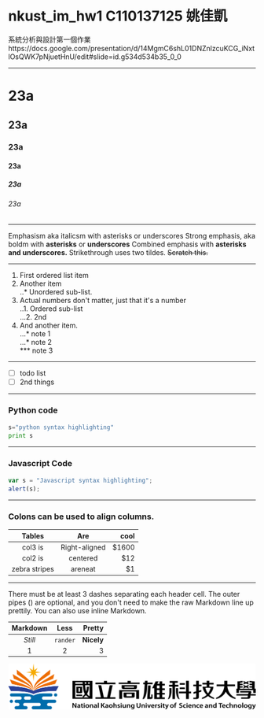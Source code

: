 # nkust_im_hw1 C110137125 姚佳凱
系統分析與設計第一個作業https://docs.google.com/presentation/d/14MgmC6shL01DNZnlzcuKCG_iNxtlOsQWK7pNjuetHnU/edit#slide=id.g534d534b35_0_0

---

#  23a
##  23a
###  23a
####  23a
#####  23a
######  23a

---
Emphasism aka italicsm with asterisks or underscores
Strong emphasis, aka boldm with **asterisks** or **underscores**
Combined emphasis with **asterisks and underscores.**
Strikethrough uses two tildes. ~~Scratch this.~~

---
1. First ordered list item
2. Another item <br>
..*  Unordered sub-list.
4. Actual numbers don't matter, just that it's a number</br>
..1. Ordered sub-list</br>
...2. 2nd
5. And another item.</br>
...* note 1</br>
...* note 2</br>
***  note 3
---
- [ ] todo list
- [ ] 2nd things
---
### Python code
```python
s="python syntax highlighting"
print s

```
---
### Javascript Code
```js
var s = "Javascript syntax highlighting";
alert(s);
```
---
### Colons can be used to align columns.

|      Tables   |      Are      |  cool |
|:-------------:|:-------------:| -----:|
|    col3 is    | Right-aligned | $1600 |
|    col2 is    |   centered    |   $12 |
| zebra stripes |    areneat    |    $1 |

---
<p>There must be at least 3 dashes separating each header cell.
The outer pipes () are optional, and you don't need to make the
raw Markdown line up prettily. You can also use inline Markdown.</p>

| Markdown |   Less   |     Pretty |
|:--------:|:--------:| ----------:|
| *Still*  | `rander` | **Nicely** |
|    1     |    2     |          3 |

![NKUST](182513897.png)
